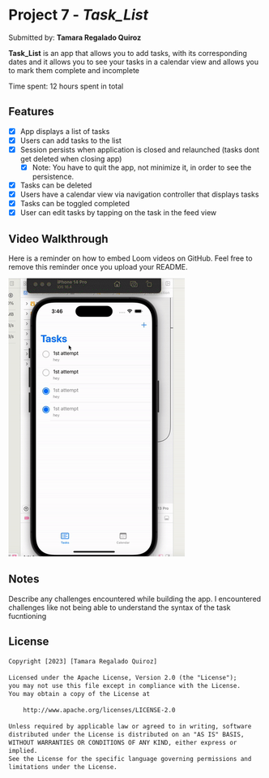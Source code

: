 # Project 7 - *Task_List*

Submitted by: **Tamara Regalado Quiroz**

**Task_List** is an app that allows you to add tasks, with its corresponding dates and it allows you to see your tasks in a calendar view and allows you to mark them complete and incomplete

Time spent: 12 hours spent in total

##  Features
- [x] App displays a list of tasks
- [x] Users can add tasks to the list
- [x] Session persists when application is closed and relaunched (tasks dont get deleted when closing app) 
  - [x] Note: You have to quit the app, not minimize it, in order to see the persistence.
- [x] Tasks can be deleted
- [x] Users have a calendar view via navigation controller that displays tasks    
- [x] Tasks can be toggled completed
- [x] User can edit tasks by tapping on the task in the feed view

## Video Walkthrough

Here is a reminder on how to embed Loom videos on GitHub. Feel free to remove this reminder once you upload your README. 

<img src="./Kapture_Project7_.gif" title="Video Walkthrough" width='' alt="Video Walkthrough" />

## Notes

Describe any challenges encountered while building the app.
I encountered challenges like not being able to understand the syntax of the task fucntioning

## License

    Copyright [2023] [Tamara Regalado Quiroz]

    Licensed under the Apache License, Version 2.0 (the "License");
    you may not use this file except in compliance with the License.
    You may obtain a copy of the License at

        http://www.apache.org/licenses/LICENSE-2.0

    Unless required by applicable law or agreed to in writing, software
    distributed under the License is distributed on an "AS IS" BASIS,
    WITHOUT WARRANTIES OR CONDITIONS OF ANY KIND, either express or implied.
    See the License for the specific language governing permissions and
    limitations under the License.
